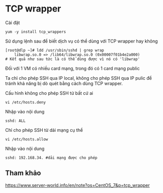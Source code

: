 # TCP wrapper

Cài đặt

    yum -y install tcp_wrappers

Sử dụng lệnh sau để biết dịch vụ có thể dùng với TCP wrapper hay không

    [root@dlp ~]# ldd /usr/sbin/sshd | grep wrap
        libwrap.so.0 => /lib64/libwrap.so.0 (0x00007f01b4e2a000)
    # Kết quả như sau tức là có thể dùng được vì nó có 'libwrap'

Đối với 1 VM có nhiều card mạng, trong đó có 1 card mạng public

Ta chỉ cho phép SSH qua IP local, không cho phép SSH qua IP pulic để tránh khả năng bị dò quét bằng cách dùng TCP wrapper.

Cấu hình không cho phép SSH từ bất cứ ai

    vi /etc/hosts.deny

Nhập vào nội dung

    sshd: ALL

Chỉ cho phép SSH từ dải mạng cụ thể

    vi /etc/hosts.allow

Nhập vào nội dung

    sshd: 192.168.34. #dải mạng được cho phép

## Tham khảo

https://www.server-world.info/en/note?os=CentOS_7&p=tcp_wrapper